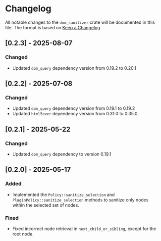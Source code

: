 # Changelog

All notable changes to the `dom_sanitizer` crate will be documented in this file.
The format is based on [Keep a Changelog](https://keepachangelog.com/en/1.1.0/)

## [0.2.3] - 2025-08-07

### Changed
- Updated `dom_query` dependency version from 0.19.2 to 0.20.1

## [0.2.2] - 2025-07-08

### Changed
- Updated `dom_query` dependency version from 0.19.1 to 0.19.2
- Updated `html5ever` dependency version from 0.31.0 to 0.35.0

## [0.2.1] - 2025-05-22

### Changed
- Updated `dom_query` dependency to version 0.19.1

## [0.2.0] - 2025-05-17

### Added
- Implemented the `Policy::sanitize_selection` and `PluginPolicy::sanitize_selection` methods to sanitize only nodes within the selected set of nodes.

### Fixed
- Fixed incorrect node retrieval in `next_child_or_sibling`, except for the root node.